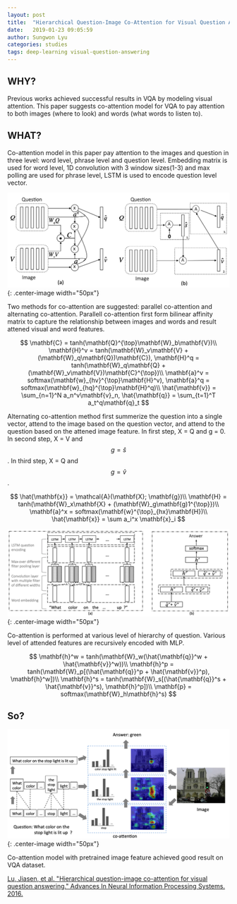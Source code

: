 ```yaml
---
layout: post
title:  "Hierarchical Question-Image Co-Attention for Visual Question Answering"
date:   2019-01-23 09:05:59
author: Sungwon Lyu
categories: studies
tags: deep-learning visual-question-answering
---
```

## WHY? 
Previous works achieved successful results in VQA by modeling visual attention. This paper suggests co-attention model for VQA to pay attention to both images (where to look) and words (what words to listen to). 

## WHAT?
Co-attention model in this paper pay attention to the images and question in three level: word level, phrase level and question level. Embedding matrix is used for word level, 1D convolution with 3 window sizes(1-3) and max polling are used for phrase level, LSTM is used to encode question level vector. 

![image](/assets/images/coatt1.png){: .center-image width="50px"}

Two methods for co-attention are suggested: parallel co-attention and alternating co-attention. Parallell co-attention first form bilinear affinity matrix to capture the relationship between images and words and result attened visual and word features. 

$$
\mathbf{C} = tanh(\mathbf{Q}^{\top}\mathbf{W}_b\mathbf{V})\\
\mathbf{H}^v = tanh(\mathbf{W}_v\mathbf{V} + (\mathbf{W}_q\mathbf{Q})\mathbf{C}), \mathbf{H}^q = tanh(\mathbf{W}_q\mathbf{Q} + (\mathbf{W}_v\mathbf{V})\mathbf{C}^{\top})\\
\mathbf{a}^v = softmax(\mathbf{w}_{hv}^{\top}\mathbf{H}^v), \mathbf{a}^q = softmax(\mathbf{w}_{hq}^{\top}\mathbf{H}^q)\\
\hat{\mathbf{v}} = \sum_{n=1}^N a_n^v\mathbf{v}_n, \hat{\mathbf{q}} = \sum_{t=1}^T a_t^q\mathbf{q}_t
$$

Alternating co-attention method first summerize the question into a single vector, attend to the image based on the question vector, and attend to the question based on the attened image feature. In first step,  X = Q and g = 0. In second step, X = V and $$g = \hat{s}$$. In third step, X = Q and $$g = \hat{v}$$. 

$$
\hat{\mathbf{x}} = \mathcal{A}(\mathbf{X}; \mathbf{g})\\
\mathbf{H} = tanh(\mathbf{W}_x\mathbf{X} + (\mathbf{W}_g\mathbf{g)1^{\top}})\\
\mathbf{a}^x = softmax(\mathbf{w}^{\top}_{hx}\mathbf{H})\\
\hat{\mathbf{x}} = \sum a_i^x \mathbf{x}_i
$$

![image](/assets/images/coatt2.png){: .center-image width="50px"}

Co-attention is performed at various level of hierarchy of question. Various level of attended features are recursively encoded with MLP. 

$$
\mathbf{h}^w = tanh(\mathbf{W}_w(\hat{\mathbf{q}}^w + \hat{\mathbf{v}}^w))\\
\mathbf{h}^p = tanh(\mathbf{W}_p[(\hat{\mathbf{q}}^p + \hat{\mathbf{v}}^p), \mathbf{h}^w])\\
\mathbf{h}^s = tanh(\mathbf{W}_s[(\hat{\mathbf{q}}^s + \hat{\mathbf{v}}^s), \mathbf{h}^p])\\
\mathbf{p} = softmax(\mathbf{W}_h\mathbf{h}^s)
$$

## So?
![image](/assets/images/coatt3.png){: .center-image width="50px"}

Co-attention model with pretrained image feature achieved good result on VQA dataset.

[Lu, Jiasen, et al. "Hierarchical question-image co-attention for visual question answering." Advances In Neural Information Processing Systems. 2016.](http://papers.nips.cc/paper/6202-hierarchical-question-image-co-attention-for-visual-question-answering)

